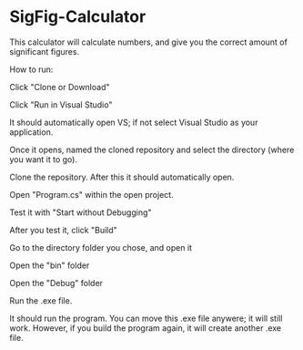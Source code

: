 # SigFig-Calculator
This calculator will calculate numbers, and give you the correct amount of significant figures.

How to run:

Click "Clone or Download"

Click "Run in Visual Studio"

It should automatically open VS; if not select Visual Studio as your application.

Once it opens, named the cloned repository and select the directory (where you want it to go).

Clone the repository. After this it should automatically open.

Open "Program.cs" within the open project.

Test it with "Start without Debugging"

After you test it, click "Build"

Go to the directory folder you chose, and open it

Open the "bin" folder

Open the "Debug" folder

Run the .exe file.

It should run the program. You can move this .exe file anywere; it will still work. However, if you build the program again, it will create another .exe file.
